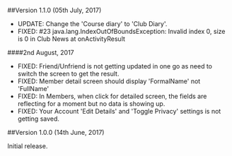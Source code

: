 ##Version 1.1.0 (05th July, 2017)

 - UPDATE: Change the 'Course diary' to 'Club Diary'.
 - FIXED: #23 java.lang.IndexOutOfBoundsException: Invalid index 0, size is 0 in Club News at onActivityResult

 ####2nd August, 2017
 - FIXED: Friend/Unfriend is not getting updated in one go as need to switch the screen to get the result.
 - FIXED: Member detail screen should display 'FormalName' not 'FullName'
 - FIXED: In Members, when click for detailed screen, the fields are reflecting for a moment but no data is showing up.
 - FIXED: Your Account 'Edit Details' and 'Toggle Privacy' settings is not getting saved.

##Version 1.0.0 (14th June, 2017)

Initial release.